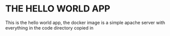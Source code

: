 # THE HELLO WORLD APP

This is the hello world app, the docker image is a simple apache server with everything in the code directory copied in